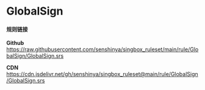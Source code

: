 # GlobalSign

#### 规则链接

**Github**
https://raw.githubusercontent.com/senshinya/singbox_ruleset/main/rule/GlobalSign/GlobalSign.srs

**CDN**
https://cdn.jsdelivr.net/gh/senshinya/singbox_ruleset@main/rule/GlobalSign/GlobalSign.srs